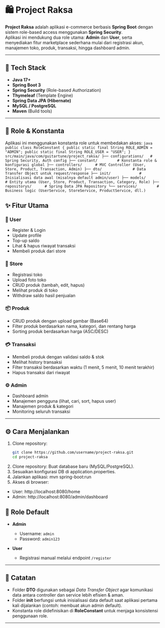 # 🛍️ Project Raksa

**Project Raksa** adalah aplikasi e-commerce berbasis **Spring Boot** dengan sistem role-based access menggunakan **Spring Security**.  
Aplikasi ini mendukung dua role utama: **Admin** dan **User**, serta menyediakan fitur marketplace sederhana mulai dari registrasi akun, manajemen toko, produk, transaksi, hingga dashboard admin.

---

## 🚀 Tech Stack
- **Java 17+**
- **Spring Boot 3**
- **Spring Security** (Role-based Authorization)
- **Thymeleaf** (Template Engine)
- **Spring Data JPA (Hibernate)**
- **MySQL / PostgreSQL**
- **Maven** (Build tools)

---

## 🔑 Role & Konstanta
Aplikasi ini menggunakan konstanta role untuk membedakan akses:
`java
public class RoleConstant {
    public static final String ROLE_ADMIN = "ADMIN";
    public static final String ROLE_USER = "USER";
}
src/main/java/com/guitartune/project_raksa/
 ├── configurations/   # Spring Security, Auth config
 ├── constant/         # Konstanta role & konfigurasi global
 ├── controllers/      # MVC Controller (User, Store, Product, Transaction, Admin)
 ├── dto/              # Data Transfer Object untuk request/response
 ├── init/             # Inisialisasi data awal (misalnya default admin/user)
 ├── models/           # Entity utama (User, Store, Product, Transaction, Category, Role)
 ├── repositorys/      # Spring Data JPA Repository
 └── services/         # Business logic (UserService, StoreService, ProductService, dll.)`

 ## ✨ Fitur Utama

### 👤 User
- Register & Login
- Update profile
- Top-up saldo
- Lihat & hapus riwayat transaksi
- Membeli produk dari store

### 🏪 Store
- Registrasi toko
- Upload foto toko
- CRUD produk (tambah, edit, hapus)
- Melihat produk di toko
- Withdraw saldo hasil penjualan

### 📦 Produk
- CRUD produk dengan upload gambar (Base64)
- Filter produk berdasarkan nama, kategori, dan rentang harga
- Sorting produk berdasarkan harga (ASC/DESC)

### 💳 Transaksi
- Membeli produk dengan validasi saldo & stok
- Melihat history transaksi
- Filter transaksi berdasarkan waktu (1 menit, 5 menit, 10 menit terakhir)
- Hapus transaksi dari riwayat

### ⚙️ Admin
- Dashboard admin
- Manajemen pengguna (lihat, cari, sort, hapus user)
- Manajemen produk & kategori
- Monitoring seluruh transaksi

---

## ⚙️ Cara Menjalankan

1. Clone repository:
   ```bash
   git clone https://github.com/username/project-raksa.git
   cd project-raksa
2. Clone repository:
Buat database baru (MySQL/PostgreSQL).
3. Sesuaikan konfigurasi DB di application.properties.
4. Jalankan aplikasi:
mvn spring-boot:run
5. Akses di browser:
- User: http://localhost:8080/home
- Admin: http://localhost:8080/admin/dashboard

## 👥 Role Default

- **Admin**
  - Username: `admin`
  - Password: `admin123`

- **User**
  - Registrasi manual melalui endpoint `/register`

---

## 📌 Catatan

- Folder **DTO** digunakan sebagai *Data Transfer Object* agar komunikasi data antara controller dan service lebih efisien & aman.  
- Folder **init** berfungsi untuk inisialisasi data default saat aplikasi pertama kali dijalankan (contoh: membuat akun admin default).  
- Konstanta role didefinisikan di **RoleConstant** untuk menjaga konsistensi penggunaan role.  

---
